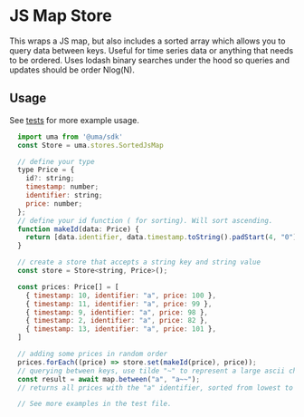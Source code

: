 # JS Map Store

This wraps a JS map, but also includes a sorted array which allows you to query data between keys. Useful
for time series data or anything that needs to be ordered. Uses lodash binary searches under the hood
so queries and updates should be order Nlog(N).

## Usage

See [tests](./store.test.ts) for more example usage.

```js
  import uma from '@uma/sdk'
  const Store = uma.stores.SortedJsMap

  // define your type
  type Price = {
    id?: string;
    timestamp: number;
    identifier: string;
    price: number;
  };
  // define your id function ( for sorting). Will sort ascending.
  function makeId(data: Price) {
    return [data.identifier, data.timestamp.toString().padStart(4, "0")].join("!");
  }

  // create a store that accepts a string key and string value
  const store = Store<string, Price>();

  const prices: Price[] = [
    { timestamp: 10, identifier: "a", price: 100 },
    { timestamp: 11, identifier: "a", price: 99 },
    { timestamp: 9, identifier: "a", price: 98 },
    { timestamp: 2, identifier: "a", price: 82 },
    { timestamp: 13, identifier: "a", price: 101 },
  ]

  // adding some prices in random order
  prices.forEach((price) => store.set(makeId(price), price));
  // querying between keys, use tilde "~" to represent a large ascii character
  const result = await map.between("a", "a~~");
  // returns all prices with the "a" identifier, sorted from lowest to highest TS

  // See more examples in the test file.

```
